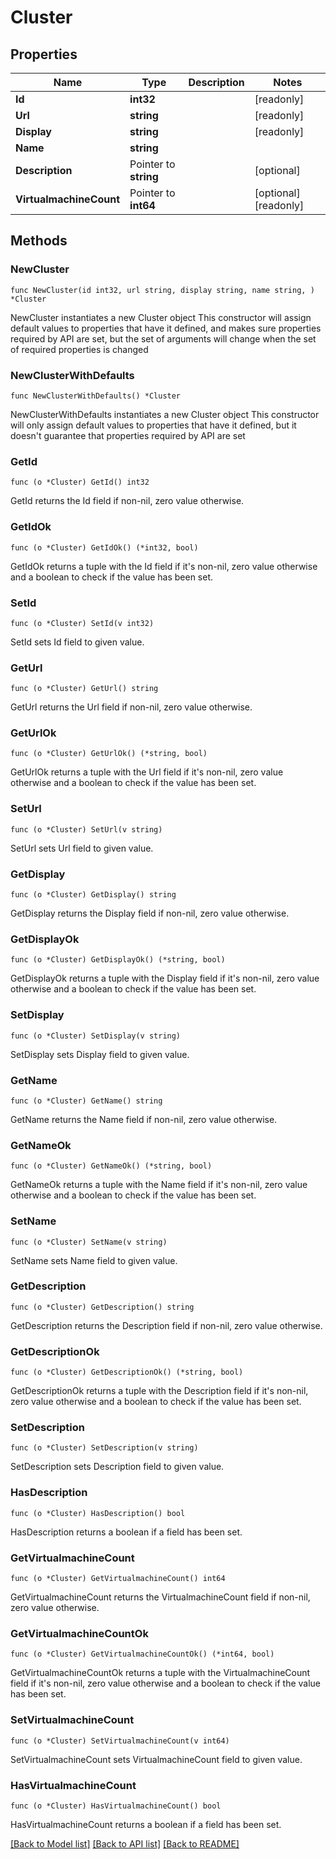 # Cluster

## Properties

Name | Type | Description | Notes
------------ | ------------- | ------------- | -------------
**Id** | **int32** |  | [readonly] 
**Url** | **string** |  | [readonly] 
**Display** | **string** |  | [readonly] 
**Name** | **string** |  | 
**Description** | Pointer to **string** |  | [optional] 
**VirtualmachineCount** | Pointer to **int64** |  | [optional] [readonly] 

## Methods

### NewCluster

`func NewCluster(id int32, url string, display string, name string, ) *Cluster`

NewCluster instantiates a new Cluster object
This constructor will assign default values to properties that have it defined,
and makes sure properties required by API are set, but the set of arguments
will change when the set of required properties is changed

### NewClusterWithDefaults

`func NewClusterWithDefaults() *Cluster`

NewClusterWithDefaults instantiates a new Cluster object
This constructor will only assign default values to properties that have it defined,
but it doesn't guarantee that properties required by API are set

### GetId

`func (o *Cluster) GetId() int32`

GetId returns the Id field if non-nil, zero value otherwise.

### GetIdOk

`func (o *Cluster) GetIdOk() (*int32, bool)`

GetIdOk returns a tuple with the Id field if it's non-nil, zero value otherwise
and a boolean to check if the value has been set.

### SetId

`func (o *Cluster) SetId(v int32)`

SetId sets Id field to given value.


### GetUrl

`func (o *Cluster) GetUrl() string`

GetUrl returns the Url field if non-nil, zero value otherwise.

### GetUrlOk

`func (o *Cluster) GetUrlOk() (*string, bool)`

GetUrlOk returns a tuple with the Url field if it's non-nil, zero value otherwise
and a boolean to check if the value has been set.

### SetUrl

`func (o *Cluster) SetUrl(v string)`

SetUrl sets Url field to given value.


### GetDisplay

`func (o *Cluster) GetDisplay() string`

GetDisplay returns the Display field if non-nil, zero value otherwise.

### GetDisplayOk

`func (o *Cluster) GetDisplayOk() (*string, bool)`

GetDisplayOk returns a tuple with the Display field if it's non-nil, zero value otherwise
and a boolean to check if the value has been set.

### SetDisplay

`func (o *Cluster) SetDisplay(v string)`

SetDisplay sets Display field to given value.


### GetName

`func (o *Cluster) GetName() string`

GetName returns the Name field if non-nil, zero value otherwise.

### GetNameOk

`func (o *Cluster) GetNameOk() (*string, bool)`

GetNameOk returns a tuple with the Name field if it's non-nil, zero value otherwise
and a boolean to check if the value has been set.

### SetName

`func (o *Cluster) SetName(v string)`

SetName sets Name field to given value.


### GetDescription

`func (o *Cluster) GetDescription() string`

GetDescription returns the Description field if non-nil, zero value otherwise.

### GetDescriptionOk

`func (o *Cluster) GetDescriptionOk() (*string, bool)`

GetDescriptionOk returns a tuple with the Description field if it's non-nil, zero value otherwise
and a boolean to check if the value has been set.

### SetDescription

`func (o *Cluster) SetDescription(v string)`

SetDescription sets Description field to given value.

### HasDescription

`func (o *Cluster) HasDescription() bool`

HasDescription returns a boolean if a field has been set.

### GetVirtualmachineCount

`func (o *Cluster) GetVirtualmachineCount() int64`

GetVirtualmachineCount returns the VirtualmachineCount field if non-nil, zero value otherwise.

### GetVirtualmachineCountOk

`func (o *Cluster) GetVirtualmachineCountOk() (*int64, bool)`

GetVirtualmachineCountOk returns a tuple with the VirtualmachineCount field if it's non-nil, zero value otherwise
and a boolean to check if the value has been set.

### SetVirtualmachineCount

`func (o *Cluster) SetVirtualmachineCount(v int64)`

SetVirtualmachineCount sets VirtualmachineCount field to given value.

### HasVirtualmachineCount

`func (o *Cluster) HasVirtualmachineCount() bool`

HasVirtualmachineCount returns a boolean if a field has been set.


[[Back to Model list]](../README.md#documentation-for-models) [[Back to API list]](../README.md#documentation-for-api-endpoints) [[Back to README]](../README.md)


